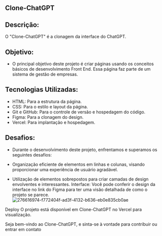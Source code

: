 ## Clone-ChatGPT

## Descrição:

O "Clone-ChatGPT" é a clonagem da interface do ChatGPT.

## Objetivo:

- O principal objetivo deste projeto é criar páginas usando os conceitos básicos de desenvolvimento Front End. Essa página faz parte de um sistema de gestão de empresas.

## Tecnologias Utilizadas:

- HTML: Para a estrutura da página.
- CSS: Para o estilo e layout da página.
- Git e GitHub: Para o controle de versão e hospedagem do código.
- Figma: Para a clonagem do design.
- Vercel: Para implantação e hospedagem.

## Desafios:

- Durante o desenvolvimento deste projeto, enfrentamos e superamos os seguintes desafios:

- Organização eficiente de elementos em linhas e colunas, visando proporcionar uma experiência de usuário agradável.
- Utilização de elementos sobrepostos para criar camadas de design envolventes e interessantes.
Interface:
Você pode conferir o design da interface no link do Figma para ter uma visão detalhada de como o projeto se parece.
![276616974-f772404f-ad3f-4132-b636-eb0e835cb0ae](https://github.com/DavidoMello/chatgpt/assets/138627500/7fb0422a-ef8c-4172-97da-fa4bcdc42de0)



Deploy
O projeto está disponível em Clone-ChatGPT no Vercel para visualização.

Seja bem-vindo ao Clone-ChatGPT, e sinta-se à vontade para contribuir ou entrar em contato 
